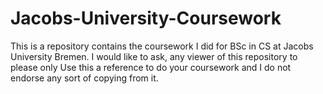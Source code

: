 # Jacobs-University-Coursework

This is a repository contains the coursework I did for BSc in CS at Jacobs University Bremen. I would like to ask, any viewer of this repository to please only Use this a reference to do your coursework and I do not endorse any sort of copying from it.
